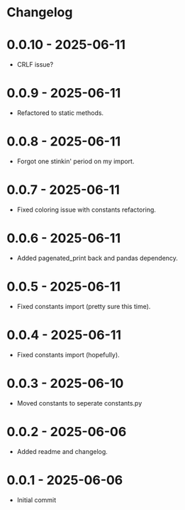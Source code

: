 # Changelog

# 0.0.10 - 2025-06-11
- CRLF issue?

# 0.0.9 - 2025-06-11
- Refactored to static methods.

# 0.0.8 - 2025-06-11
- Forgot one stinkin' period on my import.

# 0.0.7 - 2025-06-11
- Fixed coloring issue with constants refactoring.

# 0.0.6 - 2025-06-11
- Added pagenated_print back and pandas dependency.

# 0.0.5 - 2025-06-11
- Fixed constants import (pretty sure this time).

# 0.0.4 - 2025-06-11
- Fixed constants import (hopefully).

# 0.0.3 - 2025-06-10
- Moved constants to seperate constants.py

# 0.0.2 - 2025-06-06
- Added readme and changelog.

# 0.0.1 - 2025-06-06
- Initial commit